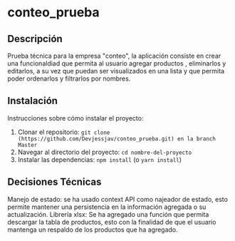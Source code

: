 # conteo_prueba

## Descripción
Prueba técnica para la empresa "conteo", la aplicación consiste en crear una funcionaldiad que permita al usuario agregar productos , eliminarlos y editarlos, a su vez que puedan ser visualizados en una lista y que permita poder ordenarlos y filtrarlos por nombres.

## Instalación

Instrucciones sobre cómo instalar el proyecto:

1.  Clonar el repositorio: `git clone (https://github.com/Devjessjav/conteo_prueba.git) en la branch Master`
2.  Navegar al directorio del proyecto: `cd nombre-del-proyecto`
3.  Instalar las dependencias: `npm install` (o `yarn install`)

## Decisiones Técnicas

Manejo de estado:  se ha usado context API como najeador de estado, esto permite mantener una persistencia en la información agregada o su actualización.
Librería xlsx: Se ha agregado una función que permita descargar la tabla de productos, esto con la finalidad de que el usuario mantenga un respaldo de los productos que ha agregado.
